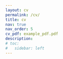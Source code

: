 ```yaml
---
layout: cv
permalink: /cv/
title: cv
nav: true
nav_order: 5
cv_pdf: example_pdf.pdf
description: 
# toc:
#   sidebar: left
---
```

